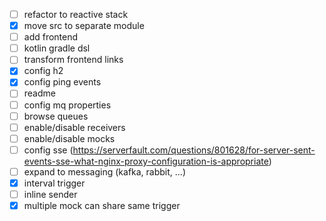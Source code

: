 - [ ] refactor to reactive stack
- [x] move src to separate module
- [ ] add frontend
- [ ] kotlin gradle dsl
- [ ] transform frontend links
- [x] config h2
- [x] config ping events
- [ ] readme
- [ ] config mq properties
- [ ] browse queues
- [ ] enable/disable receivers
- [ ] enable/disable mocks
- [ ] config sse (https://serverfault.com/questions/801628/for-server-sent-events-sse-what-nginx-proxy-configuration-is-appropriate)
- [ ] expand to messaging (kafka, rabbit, ...)
- [x] interval trigger
- [ ] inline sender
- [x] multiple mock can share same trigger